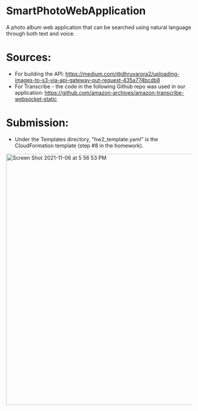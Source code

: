 # SmartPhotoWebApplication
A photo album web application that can be searched using natural language through both text and voice.

# Sources:
* For building the API: https://medium.com/@dhruvarora2/uploading-images-to-s3-via-api-gateway-put-request-435a774bcdb8
* For Transcribe - the code in the following Github repo was used in our application: https://github.com/amazon-archives/amazon-transcribe-websocket-static

# Submission:
* Under the Templates directory, "hw2_template.yaml" is the CloudFormation template (step #8 in the homework).

<img width="679" alt="Screen Shot 2021-11-06 at 5 56 53 PM" src="https://user-images.githubusercontent.com/52614854/140624967-381bed62-8550-474f-bf44-41be6cbb4c04.png">
